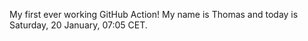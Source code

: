 My first ever working GitHub Action!
My name is Thomas and today is Saturday, 20 January, 07:05 CET. 

